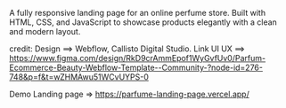 A fully responsive landing page for an online perfume store. Built with HTML, CSS, and JavaScript to showcase products elegantly with a clean and modern layout.


credit:
Design ==> Webflow, Callisto Digital Studio. 
Link UI UX ==> https://www.figma.com/design/RkD9crAmmEpof1WyGvfUv0/Parfum-Ecommerce-Beauty-Webflow-Template--Community-?node-id=276-748&p=f&t=wZHMAwu51WCvUYPS-0

Demo Landing page => https://parfume-landing-page.vercel.app/
